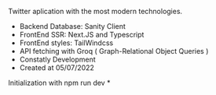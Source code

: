 Twitter aplication with the most modern technologies.
- Backend Database: Sanity Client
- FrontEnd SSR: Next.JS and Typescript
- FrontEnd styles: TailWindcss
- API fetching with Groq ( Graph-Relational Object Queries )
- Constatly Development
- Created at 05/07/2022

Initialization with npm run dev *
